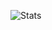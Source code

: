 ![Stats](https://pixel-profile.vercel.app/api/github-stats?username=jiovuos&theme=default&screen_effect=false&hide_title=true)
